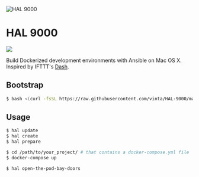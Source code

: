 ![HAL 9000](https://raw.githubusercontent.com/vinta/HAL-9000/master/assets/HAL_9000.jpg "HAL 9000")

# HAL 9000

[![](https://img.shields.io/badge/made%20with-%e2%9d%a4-ff69b4.svg?style=flat-square)](http://vinta.ws)

Build Dockerized development environments with Ansible on Mac OS X. Inspired by IFTTT's [Dash](https://github.com/IFTTT/dash).

## Bootstrap

``` bash
$ bash <(curl -fsSL https://raw.githubusercontent.com/vinta/HAL-9000/master/bin/open-the-pod-bay-doors)
```

## Usage

``` bash
$ hal update
$ hal create
$ hal prepare

$ cd /path/to/your_project/ # that contains a docker-compose.yml file
$ docker-compose up

$ hal open-the-pod-bay-doors
```
